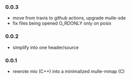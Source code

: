 ### 0.0.3

* move from travis to github actions, upgrade mulle-sde
* fix files being opened O_RDONLY only on posix

### 0.0.2

* simplify into one header/source

### 0.0.1

* rewrote mio (C++) into a minimalized mulle-mmap (C)
